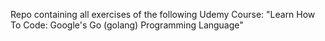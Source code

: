 Repo containing all exercises of the following Udemy Course: "Learn How To Code: Google's Go (golang) Programming Language"
